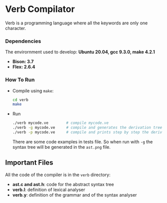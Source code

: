 # Verb Compilator

Verb is a programming language where all the keywords are only one character. 

### Dependencies 

The envirornment used to develop: **Ubuntu 20.04, gcc 9.3.0, make 4.2.1**

* **Bison: 3.7**
* **Flex: 2.6.4**

### How To Run

* Compile using `make`:
    ```bash
    cd verb
    make
    ```
* Run
    ```bash
    ./verb mycode.ve        # compile mycode.ve 
    ./verb -g mycode.ve     # compile and generates the derivation tree
    ./verb -p mycode.ve     # compile and prints step by step the derivation
    ```

    There are some code examples in tests file. So when run with `-g` the syntax tree will be generated in the `ast.png` file.

## Important Files

All the code of the compiler is in the `verb` directory:

* **ast.c and ast.h**: code for the abstract syntax tree
* **verb.l**: definition of lexical analyser
* **verb.y**: definition of the grammar and of the syntax analyser


